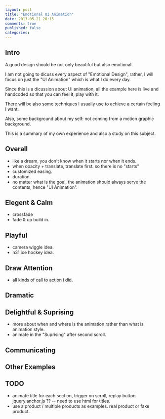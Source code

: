 ```yaml
---
layout: post
title: "Emotional UI Animation"
date: 2013-05-21 20:15
comments: true
published: false
categories: 
---
```


## Intro

A good design should be not only beautiful but also emotional.  

I am not going to dicuss every aspect of "Emotional Design", rather, I will focus on just the "UI Animation" which is what I do every day.

Since this is a dicussion about UI animation, all the example here is live and handcoded so that you can feel it, play with it.

There will be also some techniques I usually use to achieve a certain feeling I want.

Also, some background about my self: not coming from a motion graphic background.

This is a summary of my own experience and also a study on this subject.  

## Overall

- like a dream, you don't know when it starts nor when it ends.
- when opacity + translate, translate first. so there is no "starts"
- customized easing.
- duration.
- no matter what is the goal, the animation should always serve the contents, hence "UI Animation".

## Elegent & Calm

- crossfade
- fade & up build in. 

## Playful
- camera wiggle idea.
- n31 ice hockey idea.

## Draw Attention
- all kinds of call to action i did.

## Dramatic

## Delightful & Suprising

- more about when and where is the animation rather than what is animation style.
- animate in the "Suprising" after second scroll.

## Communicating

## Other Examples

## TODO
- animate title for each section, trigger on scroll, replay button. jquery.anchor.js ?? -- need to use html for titles.
- use a product / multiple products as examples. real product or fake product.
